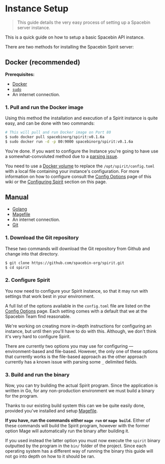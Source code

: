 # Instance Setup

> This guide details the very easy process of setting up a Spacebin server instance.

This is a quick guide on how to setup a basic Spacebin API instance.

There are two methods for installing the Spacebin Spirit server:

## Docker (recommended)

**Prerequisites:**

* [Docker](https://www.docker.com/get-started)
* [`sudo`](https://www.sudo.ws/sudo/)
* An internet connection.

### 1. Pull and run the Docker image

Using this method the installation and execution of a Spirit instance is quite easy, and can be done with two commands:

```sh
# This will pull and run Docker image on Port 80
$ sudo docker pull spacebinorg/spirit:v0.1.6a
$ sudo docker run -d -p 80:9000 spacebinorg/spirit:v0.1.6a
```

You're done. If you want to configure the Instance you're going to have use a somewhat-convoluted method due to a [parsing issue](https://github.com/spacebin-org/spirit/issues/239).

You need to use a [Docker volume](https://docs.docker.com/storage/volumes/) to replace the `/opt/spirit/config.toml` with a local file containing your instance's configuration. For more information on how to configure consult the [Config Options](../02_server/config_options.md) page of this wiki or the [Configuring Spirit](#2-configure-spirit) section on this page.

## Manual

* [Golang](https://www.golang.org/)
* [Magefile](https://magefile.org/)
* An internet connection.
* [Git](https://git-scm.com/)

### 1. Download the Git repository

These two commands will download the Git repository from Github and change into that directory.

```sh
$ git clone https://github.com/spacebin-org/spirit.git
$ cd spirit
```

### 2. Configure Spirit

You now need to configure your Spirit instance, so that it may run with settings that work best in your environment.

A full list of the options available in the `config.toml` file are listed on the [Config Options](../02_server/config_options.md) page. Each setting comes with a default that we at the Spacebin Team find reasonable.

We're working on creating more in-depth instructions for configuring an instance, but until then you'll have to do with this. Although, we don't think it's very hard to configure Spirit.

There are currently two options you may use for configuring &mdash; environment-based and file-based. However, the only one of these options that currently works is the file-based approach as the other approach currently has a known issue with parsing some `_` delimited fields.

### 3. Build and run the binary

Now, you can try building the actual Spirit program. Since the application is written in Go, for any non-production environment we must build a binary for the program.

Thanks to our existing build system this can we be quite easily done, provided you've installed and setup [Magefile](https://magefile.org/).

**If you have, run the commands either `mage run` or `mage build`.** Either of these commands will build the Spirit program, however with the former option Mage will automatically run the binary after building it.

If you used instead the latter option you must now execute the `spirit` binary outputted by the program in the `bin/` folder of the project. Since each operating system has a different way of running the binary this guide will not go into depth on how to it should be ran.


